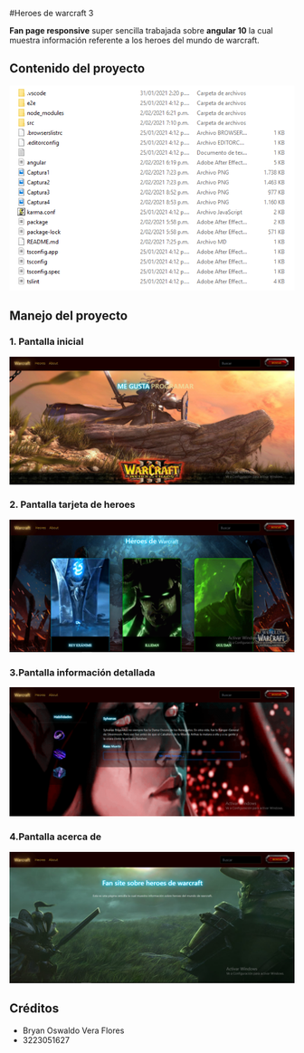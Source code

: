 #Heroes de warcraft 3

**Fan page responsive** super sencilla trabajada sobre **angular 10** la cual muestra información referente a los heroes del mundo de warcraft. 

## Contenido del proyecto
![Screenshot](Captura.png)

## Manejo del proyecto
### 1. Pantalla inicial
![Screenshot](Captura1.png)
### 2. Pantalla tarjeta de heroes
![Screenshot](Captura2.png)
### 3.Pantalla información detallada
![Screenshot](Captura3.png)
### 4.Pantalla acerca de
![Screenshot](Captura4.png)
## Créditos
- Bryan Oswaldo Vera Flores
- 3223051627